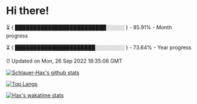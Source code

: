 # Hi there!

⏳ { █████████████████████████░░░░░ } - 85.91% - Month progress

⏳ { ██████████████████████░░░░░░░░ } - 73.64% - Year progress

⏰ Updated on Mon, 26 Sep 2022 18:35:06 GMT


[![Schlauer-Hax's github stats](https://github-readme-stats.vercel.app/api?username=Schlauer-Hax&show_icons=true&theme=dark&count_private=true)](https://github.com/Schlauer-Hax)


[![Top Langs](https://github-readme-stats.vercel.app/api/top-langs/?username=Schlauer-Hax&layout=compact&theme=dark)](https://github.com/Schlauer-Hax?tab=repositories)


[![Hax's wakatime stats](https://github-readme-stats.vercel.app/api/wakatime?username=Hax&theme=dark)](https://wakatime.com/@Hax)

